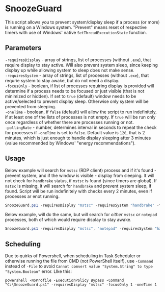 # SnoozeGuard
This script allows you to prevent system/display sleep if a process (or more) is running on a Windows system. "Prevent" means reset of respective timers with use of Windows' native `SetThreadExecutionState` function.

## Parameters
`-requiresDisplay` - array of strings, list of processes (without `.exe`), that require display to stay active. Will also prevent system sleep, since keeping display up while allowing system to sleep does not make sense.  
`-requiresSystem` - array of strings, list of processes (without `.exe`), that requrie system to stay awake, but do not need a display.  
`-focusOnly` - boolean, if list of processes requiring display is provided will determine if a process needs to be focused or just visible (that is not minimized or hidden). If set to `true` (default) window needs to be active/selected to prevent display sleep. Otherwise only system will be prevented from sleeping.  
`-oneTime` - boolean, if `false` (default) will allow the script to run indefinitely, if at least one of the lists of processes is not empty. If `true` will be run only once regardless of whether there are processes running or not.  
`-pollingRate` - number, determines interval in seconds to repeat the check for processes if `-oneTime` is set to `false`. Default value is `120`, that is 2 minutes, which is just enough to handle display sleeping after 3 minutes (value recommended by Windows' "energy recommendations").

## Usage
Below example will search for `mstsc` (RDP client) process and if it's found - prevent system, and if the window is visible - display from sleeping. It will not check for `handbrake` status, if `mstsc` is found (since timers are global). If `mstsc` is missing, it will search for `handbrake` and prevent system sleep, if found. Script will be run indefinitely with checks every 2 minutes, even if processes ar enot running.
```powershell
SnoozeGuard.ps1 -requiresDisplay "mstsc" -requiresSystem "handbrake" -focusOnly 0 -pollingRate 120 -oneTime 0
```
Below example, will do the same, but will search for _either_ `mstsc` _or_ `notepad` processes, both of which would require display to stay awake.
```powershell
SnoozeGuard.ps1 -requiresDisplay "mstsc", "notepad" -requiresSystem "handbrake" -focusOnly 0 -pollingRate 120 -oneTime 0
```

## Scheduling
Due to quirks of Powershell, when scheduling in Task Scheduler or otherwise running the file from CMD (not PowerShell itself), use `-Command` instead of `-File` to avoid `Cannot convert value "System.String" to type "System.Boolean"` error. LIke this:
```
powershell -NoProfile -ExecutionPolicy Bypass -Command "C:\SnoozeGuard.ps1" -requiresDisplay "mstsc" -focusOnly 1 -oneTime 1
```

